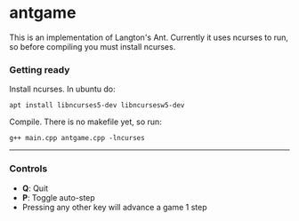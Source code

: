 # antgame

This is an implementation of Langton's Ant.
Currently it uses ncurses to run, so before compiling you must install ncurses.

### Getting ready
Install ncurses. In ubuntu do:
    
    apt install libncurses5-dev libncursesw5-dev

Compile. There is no makefile yet, so run:

    g++ main.cpp antgame.cpp -lncurses
    
---

### Controls

* **Q**: Quit
* **P**: Toggle auto-step
* Pressing any other key will advance a game 1 step
